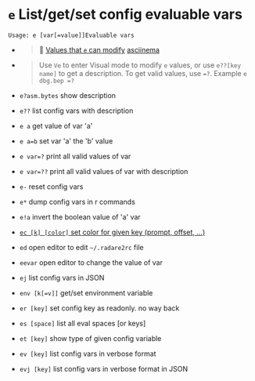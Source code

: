 <!-- TITLE: e -->

#  `e` List/get/set config evaluable vars


```
Usage: e [var[=value]]Evaluable vars
```


- > 🚀 [Values that `e` can modify](/options/e/values-that-e-can-modify) [asciinema](https://asciinema.org/a/AEden7PwhG0w3gcgvhB5qnEg7) 

- > Use `Ve` to enter Visual mode to modify `e` values, or use `e??[key name]` to get a description. To get valid values, use `=?`. Example `e dbg.bep =?`

- `e?asm.bytes` show description
- `e??` list config vars with description
- `e a` get value of var 'a'
- `e a=b` set var 'a' the 'b' value
- `e var=?` print all valid values of var
- `e var=??` print all valid values of var with description
- `e-` reset config vars
- `e*` dump config vars in r commands
- `e!a` invert the boolean value of 'a' var

- [ `ec [k] [color]` set color for given key (prompt, offset, ...)](/options/e/ec)
- `ed` open editor to edit `~/.radare2rc` file
- `eevar` open editor to change the value of var
- `ej` list config vars in JSON
- `env [k[=v]]` get/set environment variable
- `er [key]` set config key as readonly. no way back
- `es [space]` list all eval spaces [or keys]
- `et [key]` show type of given config variable
- `ev [key]` list config vars in verbose format
- `evj [key]` list config vars in verbose format in JSON

<p hidden>e!a eevar ej env er es et ev evj</p>
